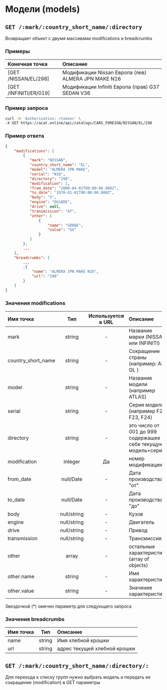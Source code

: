 # Модели (models)

## `GET /:mark/:country_short_name/:directory`

Возвращает объект с двумя массивами modifications и breadcrumbs

### Примеры

| Конечная точка | Описание |
| :---- | :--------------- |
| [GET /NISSAN/EL/298] | Модификации Nissan Европа (лев) ALMERA JPN MAKE N16 |
| [GET /INFINITI/ER/019] | Модификации Infiniti Европа (прав) G37 SEDAN V36 |

### Пример запроса

```bash
curl -H 'Authorization: <token>' \
-X GET https://acat.online/api/catalogs/CARS_FOREIGN/NISSAN/EL/298
```

### Пример ответа

```json
{
    "modifications": [
        {
           "mark": "NISSAN",
           "country_short_name": "EL",
           "model": "ALMERA JPN MAKE",
           "serial": "N16",
           "directory": "298",
           "modification": 1,
           "from_date": "2000-04-01T00:00:00.000Z",
           "to_date": "1970-01-01T00:00:00.000Z",
           "body": "S",
           "engine": "QG18DE",
           "drive": null,
           "transmission": "AT",
           "other": [
               {
                   "name": "GRADE",
                   "value": "GX"
               }
           ]
        },
        ...
    ],
    "breadcrumbs": [
        ...
        ,{
            "name": "ALMERA JPN MAKE N16",
            "url": "298"
        }
    ]
}
```

### Значения modifications

| Имя точка | Тип | Используется в URL | Описание |
| :---- | :------: | :------: | :--------------- |
| mark | string | - | Название марки (NISSAN или INFINITI) |
| country_short_name | string | - | Сокращение страны (например: AR / GL ) |
| model | string | - | Название модели (например ATLAS) |
| serial | string | - | Серия модели (например F22, F23, F24) |
| directory | string | - | это число от 001 до 999 содержашее в себе текущую модель+серию |
| modification | integer | Да | номер модификации |
| from_date | null/Date | - | Дата производства "от" |
| to_date | null/Date | - | Дата производства "до" |
| body | null/string | - | Кузов |
| engine | null/string | - | Двигатель |
| drive | null/string | - | Привод |
| transmission | null/string | - | Трансмиссия |
| other | array | - | остальные характеристики (array of objects) |
| other.name | string | - | Имя характеристики |
| other.value | string | - | Значение характеристики |

Звездочкой (*) омечен параметр для следующего запроса

### Значения breadcrumbs

| Имя точка | Тип | Описание |
| :---- | :------: | :--------------- |
| name | string | Имя хлебной крошки |
| url | string | адрес текущей хлебной крошки |


## `GET /:mark/:country_short_name/:directory/:`

Для перехода к списку групп нужно выбрать модель и передать ее сокращение (modification) в GET параметры